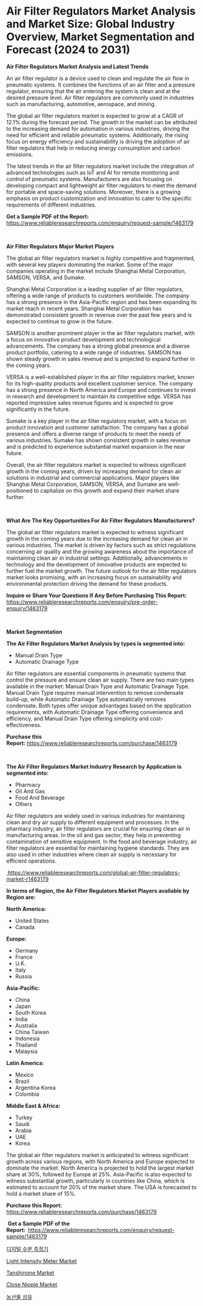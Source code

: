 <p><h1>Air Filter Regulators Market Analysis and Market Size: Global Industry Overview, Market Segmentation and Forecast (2024 to 2031)</h1></p><p><strong>Air Filter Regulators Market Analysis and Latest Trends</strong></p>
<p><p>An air filter regulator is a device used to clean and regulate the air flow in pneumatic systems. It combines the functions of an air filter and a pressure regulator, ensuring that the air entering the system is clean and at the desired pressure level. Air filter regulators are commonly used in industries such as manufacturing, automotive, aerospace, and mining.</p><p>The global air filter regulators market is expected to grow at a CAGR of 12.1% during the forecast period. The growth in the market can be attributed to the increasing demand for automation in various industries, driving the need for efficient and reliable pneumatic systems. Additionally, the rising focus on energy efficiency and sustainability is driving the adoption of air filter regulators that help in reducing energy consumption and carbon emissions.</p><p>The latest trends in the air filter regulators market include the integration of advanced technologies such as IoT and AI for remote monitoring and control of pneumatic systems. Manufacturers are also focusing on developing compact and lightweight air filter regulators to meet the demand for portable and space-saving solutions. Moreover, there is a growing emphasis on product customization and innovation to cater to the specific requirements of different industries.</p></p>
<p><strong>Get a Sample PDF of the Report:&nbsp;</strong> <a href="https://www.reliableresearchreports.com/enquiry/request-sample/1463179">https://www.reliableresearchreports.com/enquiry/request-sample/1463179</a></p>
<p>&nbsp;</p>
<p><strong>Air Filter Regulators Major Market Players</strong></p>
<p><p>The global air filter regulators market is highly competitive and fragmented, with several key players dominating the market. Some of the major companies operating in the market include Shanghai Metal Corporation, SAMSON, VERSA, and Sumake.</p><p>Shanghai Metal Corporation is a leading supplier of air filter regulators, offering a wide range of products to customers worldwide. The company has a strong presence in the Asia-Pacific region and has been expanding its market reach in recent years. Shanghai Metal Corporation has demonstrated consistent growth in revenue over the past few years and is expected to continue to grow in the future.</p><p>SAMSON is another prominent player in the air filter regulators market, with a focus on innovative product development and technological advancements. The company has a strong global presence and a diverse product portfolio, catering to a wide range of industries. SAMSON has shown steady growth in sales revenue and is projected to expand further in the coming years.</p><p>VERSA is a well-established player in the air filter regulators market, known for its high-quality products and excellent customer service. The company has a strong presence in North America and Europe and continues to invest in research and development to maintain its competitive edge. VERSA has reported impressive sales revenue figures and is expected to grow significantly in the future.</p><p>Sumake is a key player in the air filter regulators market, with a focus on product innovation and customer satisfaction. The company has a global presence and offers a diverse range of products to meet the needs of various industries. Sumake has shown consistent growth in sales revenue and is predicted to experience substantial market expansion in the near future.</p><p>Overall, the air filter regulators market is expected to witness significant growth in the coming years, driven by increasing demand for clean air solutions in industrial and commercial applications. Major players like Shanghai Metal Corporation, SAMSON, VERSA, and Sumake are well-positioned to capitalize on this growth and expand their market share further.</p></p>
<p>&nbsp;</p>
<p><strong>What Are The Key Opportunities For Air Filter Regulators Manufacturers?</strong></p>
<p><p>The global air filter regulators market is expected to witness significant growth in the coming years due to the increasing demand for clean air in various industries. The market is driven by factors such as strict regulations concerning air quality and the growing awareness about the importance of maintaining clean air in industrial settings. Additionally, advancements in technology and the development of innovative products are expected to further fuel the market growth. The future outlook for the air filter regulators market looks promising, with an increasing focus on sustainability and environmental protection driving the demand for these products.</p></p>
<p><strong>Inquire or Share Your Questions If Any Before Purchasing This Report:</strong> <a href="https://www.reliableresearchreports.com/enquiry/pre-order-enquiry/1463179">https://www.reliableresearchreports.com/enquiry/pre-order-enquiry/1463179</a></p>
<p>&nbsp;</p>
<p><strong>Market Segmentation</strong></p>
<p><strong>The Air Filter Regulators Market Analysis by types is segmented into:</strong></p>
<p><ul><li>Manual Drain Type</li><li>Automatic Drainage Type</li></ul></p>
<p><p>Air filter regulators are essential components in pneumatic systems that control the pressure and ensure clean air supply. There are two main types available in the market: Manual Drain Type and Automatic Drainage Type. Manual Drain Type requires manual intervention to remove condensate build-up, while Automatic Drainage Type automatically removes condensate. Both types offer unique advantages based on the application requirements, with Automatic Drainage Type offering convenience and efficiency, and Manual Drain Type offering simplicity and cost-effectiveness.</p></p>
<p><strong>Purchase this Report:&nbsp;</strong><a href="https://www.reliableresearchreports.com/purchase/1463179">https://www.reliableresearchreports.com/purchase/1463179</a></p>
<p>&nbsp;</p>
<p><strong>The Air Filter Regulators Market Industry Research by Application is segmented into:</strong></p>
<p><ul><li>Pharmacy</li><li>Oil And Gas</li><li>Food And Beverage</li><li>Others</li></ul></p>
<p><p>Air filter regulators are widely used in various industries for maintaining clean and dry air supply to different equipment and processes. In the pharmacy industry, air filter regulators are crucial for ensuring clean air in manufacturing areas. In the oil and gas sector, they help in preventing contamination of sensitive equipment. In the food and beverage industry, air filter regulators are essential for maintaining hygiene standards. They are also used in other industries where clean air supply is necessary for efficient operations.</p></p>
<p><a href="https://www.reliableresearchreports.com/global-air-filter-regulators-market-r1463179">&nbsp;https://www.reliableresearchreports.com/global-air-filter-regulators-market-r1463179</a></p>
<p><strong>In terms of Region, the Air Filter Regulators Market Players available by Region are:</strong></p>
<p>
    <p> <strong> North America: </strong>
        <ul>
            <li>United States</li>
            <li>Canada</li>
        </ul>
        </p> 
    <p> <strong> Europe: </strong>
        <ul>
            <li>Germany</li>
            <li>France</li>
            <li>U.K.</li>
            <li>Italy</li>
            <li>Russia</li>
        </ul>
        </p> 
    <p> <strong> Asia-Pacific: </strong>
        <ul>
            <li>China</li>
            <li>Japan</li>
            <li>South Korea</li>
            <li>India</li>
            <li>Australia</li>
            <li>China Taiwan</li>
            <li>Indonesia</li>
            <li>Thailand</li>
            <li>Malaysia</li>
        </ul>
        </p> 
    <p> <strong> Latin America: </strong>
        <ul>
            <li>Mexico</li>
            <li>Brazil</li>
            <li>Argentina Korea</li>
            <li>Colombia</li>
        </ul>
        </p> 
    <p> <strong> Middle East & Africa: </strong>
        <ul>
            <li>Turkey</li>
            <li>Saudi</li>
            <li>Arabia</li>
            <li>UAE</li>
            <li>Korea</li>
        </ul>
    </p>
    </p>
<p><p>The global air filter regulators market is anticipated to witness significant growth across various regions, with North America and Europe expected to dominate the market. North America is projected to hold the largest market share at 30%, followed by Europe at 25%. Asia-Pacific is also expected to witness substantial growth, particularly in countries like China, which is estimated to account for 20% of the market share. The USA is forecasted to hold a market share of 15%.</p></p>
<p><strong>Purchase this Report: </strong><a href="https://www.reliableresearchreports.com/purchase/1463179">https://www.reliableresearchreports.com/purchase/1463179</a></p>
<p>&nbsp;<strong>Get a Sample PDF of the Report:&nbsp;&nbsp;</strong><a href="https://www.reliableresearchreports.com/enquiry/request-sample/1463179">https://www.reliableresearchreports.com/enquiry/request-sample/1463179</a></p>
<p><strong></strong></p>
<p><p><a href="https://github.com/Skyleitney456456/Market-Research-Report-List-1/blob/main/968122528162.md">디지털 수분 측정기</a></p><p><a href="https://www.linkedin.com/pulse/light-intensity-meter-market-analysis-sze-forecasted-p5fyf?trackingId=1PLQK2Sz98SuDSFf8j2nog%3D%3D">Light Intensity Meter Market</a></p><p><a href="https://issuu.com/reportprime-2/docs/tanshinone-market-size-2030.pptx">Tanshinone Market</a></p><p><a href="https://github.com/yemakinde/Market-Research-Report-List-2/blob/main/close-nipple-market.md">Close Nipple Market</a></p><p><a href="https://github.com/vs10l4sfg5c/Market-Research-Report-List-1/blob/main/952551628161.md">농산물 섬유</a></p></p>